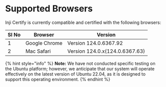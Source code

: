 # Supported Browsers

Inji Certify is currently compatible and certified with the following browsers:

| **Sl No** | **Browser**   | **Version**                    |
| --------- | ------------- | ------------------------------ |
| 1         | Google Chrome | Version 124.0.6367.92          |
| 2         | Mac Safari    | Version 124.0.x(124.0.6367.63) |



{% hint style="info" %}
**Note:** We have not conducted specific testing on the Ubuntu platform; however, we anticipate that our system will operate effectively on the latest version of Ubuntu 22.04, as it is designed to support this operating environment.
{% endhint %}
